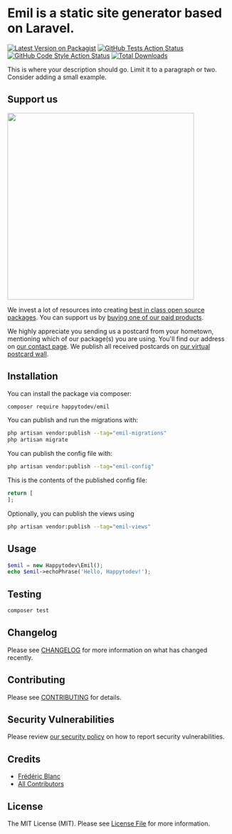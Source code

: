 # Emil is a static site generator based on Laravel.

[![Latest Version on Packagist](https://img.shields.io/packagist/v/happytodev/emil.svg?style=flat-square)](https://packagist.org/packages/happytodev/emil)
[![GitHub Tests Action Status](https://img.shields.io/github/actions/workflow/status/happytodev/emil/run-tests.yml?branch=main&label=tests&style=flat-square)](https://github.com/happytodev/emil/actions?query=workflow%3Arun-tests+branch%3Amain)
[![GitHub Code Style Action Status](https://img.shields.io/github/actions/workflow/status/happytodev/emil/fix-php-code-style-issues.yml?branch=main&label=code%20style&style=flat-square)](https://github.com/happytodev/emil/actions?query=workflow%3A"Fix+PHP+code+style+issues"+branch%3Amain)
[![Total Downloads](https://img.shields.io/packagist/dt/happytodev/emil.svg?style=flat-square)](https://packagist.org/packages/happytodev/emil)

This is where your description should go. Limit it to a paragraph or two. Consider adding a small example.

## Support us

[<img src="https://github-ads.s3.eu-central-1.amazonaws.com/emil.jpg?t=1" width="419px" />](https://spatie.be/github-ad-click/emil)

We invest a lot of resources into creating [best in class open source packages](https://spatie.be/open-source). You can support us by [buying one of our paid products](https://spatie.be/open-source/support-us).

We highly appreciate you sending us a postcard from your hometown, mentioning which of our package(s) you are using. You'll find our address on [our contact page](https://spatie.be/about-us). We publish all received postcards on [our virtual postcard wall](https://spatie.be/open-source/postcards).

## Installation

You can install the package via composer:

```bash
composer require happytodev/emil
```

You can publish and run the migrations with:

```bash
php artisan vendor:publish --tag="emil-migrations"
php artisan migrate
```

You can publish the config file with:

```bash
php artisan vendor:publish --tag="emil-config"
```

This is the contents of the published config file:

```php
return [
];
```

Optionally, you can publish the views using

```bash
php artisan vendor:publish --tag="emil-views"
```

## Usage

```php
$emil = new Happytodev\Emil();
echo $emil->echoPhrase('Hello, Happytodev!');
```

## Testing

```bash
composer test
```

## Changelog

Please see [CHANGELOG](CHANGELOG.md) for more information on what has changed recently.

## Contributing

Please see [CONTRIBUTING](CONTRIBUTING.md) for details.

## Security Vulnerabilities

Please review [our security policy](../../security/policy) on how to report security vulnerabilities.

## Credits

- [Frédéric Blanc](https://github.com/happytodev)
- [All Contributors](../../contributors)

## License

The MIT License (MIT). Please see [License File](LICENSE.md) for more information.
